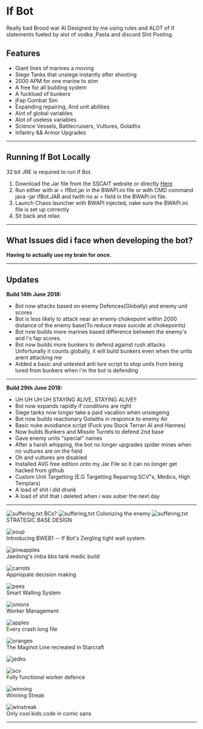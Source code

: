 
<h1>If Bot</h1>

Really bad Brood war AI Designed by me using rules and ALOT of if statements fueled by alot of vodka ,Pasta and discord Shit Posting.

<h2><b>Features</b></h2>


* Giant lines of marines a moving
* Siege Tanks that unsiege instantly after shooting
* 2000 APM for one marine to stim
* A free for all building system 
* A fuckload of bunkers
* jFap Combat Sim
* Expanding repairing, And unit abilities
* Alot of global variables
* Alot of useless variables
* Science Vessels, Battlecruisers, Vultures, Golaiths
* Infantry && Armor Upgrades

<hr />

<h2>Running If Bot Locally</h2>

32 bit JRE is required to run If Bot.

1. Download the Jar file from the SSCAIT website or directly [Here](https://sscaitournament.com/bot_binary.php?bot=If+Bot)
2. Run either with ai = IfBot.jar in the BWAPI.ini file or with CMD command java -jar ifBot.JAR and twith no ai = field in the BWAPi.ini file.
3. Launch Chaos launcher with BWAPI injected, nake sure the BWAPi.ini file is set up correctly
4. Sit back and relax

<hr />

<h2>What Issues did i face when developing the bot?</h2>
<strong>Having to actually use my brain for once.</strong>

<hr />

<h2>Updates</h2>

<b>Build 14th June 2018:</b>

* Bot now attacks based on enemy Defences(Globally) and enemy unit scores
* Bot is less likely to attack near an enemy chokepoint within 2000 distance of the enemy base(To reduce mass suicide at chokepoints)
* Bot now builds more marines based difference between the enemy's and i's fap scores.
* Bot now builds more bunkers to defend against rush attacks
Unfortunally it counts globally, it will build bunkers even when the units arent attacking me
* Added a basic and untested anti lure script to stop units from being lured from bunkers when i'm the bot is defending

<hr />

<b>Build 29th June 2018:</b>

* UH UH UH UH STAYING ALIVE, STAYING ALIVE!!
* Bot now expands rapidly if conditions are right
* Siege tanks now longer take a paid vacation when unsiegeing
* Bot now builds reactionary Golaiths in responce to enemy Air
* Basic nuke avoidiance script (Fuck you Stock Terran AI and Hannes)
* Now builds Bunkers and Missile Turrets to defend 2nd base
* Gave enemy units "special" names
* After a harsh whipping, the bot no longer upgrades spider mines when no vultures are on the field
* Oh and vultures are disabled
* Installed AVG free edition onto my Jar File so it can no longer get hacked from github
* Custom Unit Targetting (E.G Targetting Repairing SCV"s, Medics, High Templars)
* A load of shit i did drunk
* A load of shit that i deleted when i was sober the next day

<hr />



![suffering,txt](https://i.imgur.com/Xo422hY.gif)
BCs?
![suffering,txt](https://i.imgur.com/KkulnQg.gif)
Colonizing the enemy
![suffering,txt](https://i.imgur.com/LahNhaL.gif)
STRATEGIC BASE DESIGN

![soup](https://i.imgur.com/bCd8VUn.gif)
<br />
Introducing BWEB1 -- If Bot's Zergling tight wall system.

![pineapples](https://i.imgur.com/vtKL4SK.gif)
<br />
Jaedong's imba bbs tank medic build

![carrots](https://i.imgur.com/VKQCH4R.gif)
<br />
Appriopate decision making 

![pees](https://i.imgur.com/jLaH6yl.png)
<br />
Smart Walling System

![onions](https://i.imgur.com/sQbEDx3.gif)
<br />
Worker Management

![apples](https://i.imgur.com/hA3hQ84.gif)
<br />
Every crash long file

![oranges](https://i.imgur.com/NZm6Jag.png)
<br />
The Maginot Line recreated in Starcraft

![jedks](https://i.imgur.com/ntL9doU.png)
<br />

![scv](https://i.imgur.com/VybxDJ8.png)
<br />
Fully functional worker defence

![winning](https://i.imgur.com/Wgh16Q0.png)
<br />
Winning Streak

![winstreak](https://i.imgur.com/WCVdpVS.png)
<br />
Only cool kids code in comic sans

<blockquote class="imgur-embed-pub" lang="en" data-id="a/iycdnvk"><a href="//imgur.com/iycdnvk"></a></blockquote><script async src="//s.imgur.com/min/embed.js" charset="utf-8"></script>

<hr />



